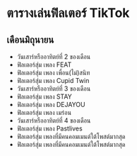 # ตารางเล่นฟิลเตอร์ TikTok
## เดือนมิถุนายน
- วันเสาร์หรืออาทิตย์ที่ 2 ของเดือน
- ฟิลเตอร์สุ่ม เพลง FEAT
- ฟิลเตอร์สุ่ม เพลง เพื่อน(ไม่)สนิท
- ฟิลเตอร์สุ่ม เพลง Cupid Twin
- วันเสาร์หรืออาทิตย์ที่ 3 ของเดือน
- ฟิลเตอร์สุ่ม เพลง STAY
- ฟิลเตอร์สุ่ม เพลง DEJAYOU
- ฟิลเตอร์สุ่ม เพลง เมร่อน
- วันเสาร์หรืออาทิตย์ที่ 4 ของเดือน
- ฟิลเตอร์สุ่ม เพลง Pastlives
- ฟิลเตอร์สุ่ม เพลงที่มีคนคอมเมนต์ใต้โพสต์มากสุด
- ฟิลเตอร์สุ่ม เพลงที่มีคนคอมเมนต์ใต้โพสต์มากสุด